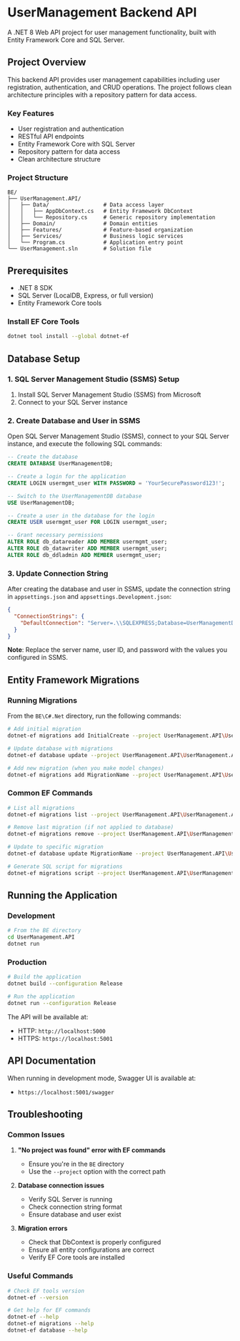 # UserManagement Backend API

A .NET 8 Web API project for user management functionality, built with Entity Framework Core and SQL Server.

## Project Overview

This backend API provides user management capabilities including user registration, authentication, and CRUD operations. The project follows clean architecture principles with a repository pattern for data access.

### Key Features
- User registration and authentication
- RESTful API endpoints
- Entity Framework Core with SQL Server
- Repository pattern for data access
- Clean architecture structure

### Project Structure
```
BE/
├── UserManagement.API/
│   ├── Data/                 # Data access layer
│   │   ├── AppDbContext.cs   # Entity Framework DbContext
│   │   └── Repository.cs     # Generic repository implementation
│   ├── Domain/               # Domain entities
│   ├── Features/             # Feature-based organization
│   ├── Services/             # Business logic services
│   └── Program.cs            # Application entry point
└── UserManagement.sln        # Solution file
```

## Prerequisites

- .NET 8 SDK
- SQL Server (LocalDB, Express, or full version)
- Entity Framework Core tools

### Install EF Core Tools
```bash
dotnet tool install --global dotnet-ef
```

## Database Setup

### 1. SQL Server Management Studio (SSMS) Setup

1. Install SQL Server Management Studio (SSMS) from Microsoft
2. Connect to your SQL Server instance

### 2. Create Database and User in SSMS

Open SQL Server Management Studio (SSMS), connect to your SQL Server instance, and execute the following SQL commands:

```sql
-- Create the database
CREATE DATABASE UserManagementDB;

-- Create a login for the application
CREATE LOGIN usermgmt_user WITH PASSWORD = 'YourSecurePassword123!';

-- Switch to the UserManagementDB database
USE UserManagementDB;

-- Create a user in the database for the login
CREATE USER usermgmt_user FOR LOGIN usermgmt_user;

-- Grant necessary permissions
ALTER ROLE db_datareader ADD MEMBER usermgmt_user;
ALTER ROLE db_datawriter ADD MEMBER usermgmt_user;
ALTER ROLE db_ddladmin ADD MEMBER usermgmt_user;
```

### 3. Update Connection String

After creating the database and user in SSMS, update the connection string in `appsettings.json` and `appsettings.Development.json`:

```json
{
  "ConnectionStrings": {
    "DefaultConnection": "Server=.\\SQLEXPRESS;Database=UserManagementDB;User Id=usermgmt_user;Password=YourSecurePassword123!;TrustServerCertificate=true;MultipleActiveResultSets=true"
  }
}
```

**Note**: Replace the server name, user ID, and password with the values you configured in SSMS.

## Entity Framework Migrations

### Running Migrations

From the `BE\C#.Net` directory, run the following commands:

```bash
# Add initial migration
dotnet-ef migrations add InitialCreate --project UserManagement.API\UserManagement.API.csproj

# Update database with migrations
dotnet-ef database update --project UserManagement.API\UserManagement.API.csproj

# Add new migration (when you make model changes)
dotnet-ef migrations add MigrationName --project UserManagement.API\UserManagement.API.csproj
```

### Common EF Commands

```bash
# List all migrations
dotnet-ef migrations list --project UserManagement.API\UserManagement.API.csproj

# Remove last migration (if not applied to database)
dotnet-ef migrations remove --project UserManagement.API\UserManagement.API.csproj

# Update to specific migration
dotnet-ef database update MigrationName --project UserManagement.API\UserManagement.API.csproj

# Generate SQL script for migrations
dotnet-ef migrations script --project UserManagement.API\UserManagement.API.csproj
```

## Running the Application

### Development
```bash
# From the BE directory
cd UserManagement.API
dotnet run
```

### Production
```bash
# Build the application
dotnet build --configuration Release

# Run the application
dotnet run --configuration Release
```

The API will be available at:
- HTTP: `http://localhost:5000`
- HTTPS: `https://localhost:5001`

## API Documentation

When running in development mode, Swagger UI is available at:
- `https://localhost:5001/swagger`

## Troubleshooting

### Common Issues

1. **"No project was found" error with EF commands**
   - Ensure you're in the `BE` directory
   - Use the `--project` option with the correct path

2. **Database connection issues**
   - Verify SQL Server is running
   - Check connection string format
   - Ensure database and user exist

3. **Migration errors**
   - Check that DbContext is properly configured
   - Ensure all entity configurations are correct
   - Verify EF Core tools are installed

### Useful Commands

```bash
# Check EF tools version
dotnet-ef --version

# Get help for EF commands
dotnet-ef --help
dotnet-ef migrations --help
dotnet-ef database --help
```